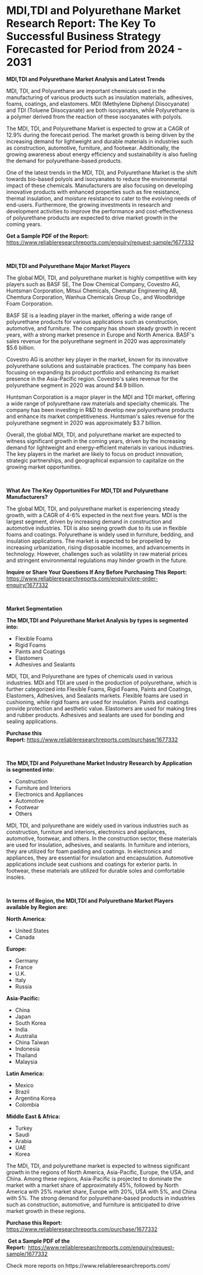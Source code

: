 <p><h1>MDI,TDI and Polyurethane Market Research Report: The Key To Successful Business Strategy Forecasted for Period from 2024 - 2031</h1></p><p><strong>MDI,TDI and Polyurethane Market Analysis and Latest Trends</strong></p>
<p><p>MDI, TDI, and Polyurethane are important chemicals used in the manufacturing of various products such as insulation materials, adhesives, foams, coatings, and elastomers. MDI (Methylene Diphenyl Diisocyanate) and TDI (Toluene Diisocyanate) are both isocyanates, while Polyurethane is a polymer derived from the reaction of these isocyanates with polyols.</p><p>The MDI, TDI, and Polyurethane Market is expected to grow at a CAGR of 12.9% during the forecast period. The market growth is being driven by the increasing demand for lightweight and durable materials in industries such as construction, automotive, furniture, and footwear. Additionally, the growing awareness about energy efficiency and sustainability is also fueling the demand for polyurethane-based products.</p><p>One of the latest trends in the MDI, TDI, and Polyurethane Market is the shift towards bio-based polyols and isocyanates to reduce the environmental impact of these chemicals. Manufacturers are also focusing on developing innovative products with enhanced properties such as fire resistance, thermal insulation, and moisture resistance to cater to the evolving needs of end-users. Furthermore, the growing investments in research and development activities to improve the performance and cost-effectiveness of polyurethane products are expected to drive market growth in the coming years.</p></p>
<p><strong>Get a Sample PDF of the Report:&nbsp;</strong> <a href="https://www.reliableresearchreports.com/enquiry/request-sample/1677332">https://www.reliableresearchreports.com/enquiry/request-sample/1677332</a></p>
<p>&nbsp;</p>
<p><strong>MDI,TDI and Polyurethane Major Market Players</strong></p>
<p><p>The global MDI, TDI, and polyurethane market is highly competitive with key players such as BASF SE, The Dow Chemical Company, Covestro AG, Huntsman Corporation, Mitsui Chemicals, Chematur Engineering AB, Chemtura Corporation, Wanhua Chemicals Group Co., and Woodbridge Foam Corporation.</p><p>BASF SE is a leading player in the market, offering a wide range of polyurethane products for various applications such as construction, automotive, and furniture. The company has shown steady growth in recent years, with a strong market presence in Europe and North America. BASF's sales revenue for the polyurethane segment in 2020 was approximately $5.6 billion.</p><p>Covestro AG is another key player in the market, known for its innovative polyurethane solutions and sustainable practices. The company has been focusing on expanding its product portfolio and enhancing its market presence in the Asia-Pacific region. Covestro's sales revenue for the polyurethane segment in 2020 was around $4.9 billion.</p><p>Huntsman Corporation is a major player in the MDI and TDI market, offering a wide range of polyurethane raw materials and specialty chemicals. The company has been investing in R&D to develop new polyurethane products and enhance its market competitiveness. Huntsman's sales revenue for the polyurethane segment in 2020 was approximately $3.7 billion.</p><p>Overall, the global MDI, TDI, and polyurethane market are expected to witness significant growth in the coming years, driven by the increasing demand for lightweight and energy-efficient materials in various industries. The key players in the market are likely to focus on product innovation, strategic partnerships, and geographical expansion to capitalize on the growing market opportunities.</p></p>
<p>&nbsp;</p>
<p><strong>What Are The Key Opportunities For MDI,TDI and Polyurethane Manufacturers?</strong></p>
<p><p>The global MDI, TDI, and polyurethane market is experiencing steady growth, with a CAGR of 4-6% expected in the next five years. MDI is the largest segment, driven by increasing demand in construction and automotive industries. TDI is also seeing growth due to its use in flexible foams and coatings. Polyurethane is widely used in furniture, bedding, and insulation applications. The market is expected to be propelled by increasing urbanization, rising disposable incomes, and advancements in technology. However, challenges such as volatility in raw material prices and stringent environmental regulations may hinder growth in the future.</p></p>
<p><strong>Inquire or Share Your Questions If Any Before Purchasing This Report:</strong> <a href="https://www.reliableresearchreports.com/enquiry/pre-order-enquiry/1677332">https://www.reliableresearchreports.com/enquiry/pre-order-enquiry/1677332</a></p>
<p>&nbsp;</p>
<p><strong>Market Segmentation</strong></p>
<p><strong>The MDI,TDI and Polyurethane Market Analysis by types is segmented into:</strong></p>
<p><ul><li>Flexible Foams</li><li>Rigid Foams</li><li>Paints and Coatings</li><li>Elastomers</li><li>Adhesives and Sealants</li></ul></p>
<p><p>MDI, TDI, and Polyurethane are types of chemicals used in various industries. MDI and TDI are used in the production of polyurethane, which is further categorized into Flexible Foams, Rigid Foams, Paints and Coatings, Elastomers, Adhesives, and Sealants markets. Flexible foams are used in cushioning, while rigid foams are used for insulation. Paints and coatings provide protection and aesthetic value. Elastomers are used for making tires and rubber products. Adhesives and sealants are used for bonding and sealing applications.</p></p>
<p><strong>Purchase this Report:&nbsp;</strong><a href="https://www.reliableresearchreports.com/purchase/1677332">https://www.reliableresearchreports.com/purchase/1677332</a></p>
<p>&nbsp;</p>
<p><strong>The MDI,TDI and Polyurethane Market Industry Research by Application is segmented into:</strong></p>
<p><ul><li>Construction</li><li>Furniture and Interiors</li><li>Electronics and Appliances</li><li>Automotive</li><li>Footwear</li><li>Others</li></ul></p>
<p><p>MDI, TDI, and polyurethane are widely used in various industries such as construction, furniture and interiors, electronics and appliances, automotive, footwear, and others. In the construction sector, these materials are used for insulation, adhesives, and sealants. In furniture and interiors, they are utilized for foam padding and coatings. In electronics and appliances, they are essential for insulation and encapsulation. Automotive applications include seat cushions and coatings for exterior parts. In footwear, these materials are utilized for durable soles and comfortable insoles.</p></p>
<p>&nbsp;</p>
<p><strong>In terms of Region, the MDI,TDI and Polyurethane Market Players available by Region are:</strong></p>
<p>
    <p> <strong> North America: </strong>
        <ul>
            <li>United States</li>
            <li>Canada</li>
        </ul>
        </p> 
    <p> <strong> Europe: </strong>
        <ul>
            <li>Germany</li>
            <li>France</li>
            <li>U.K.</li>
            <li>Italy</li>
            <li>Russia</li>
        </ul>
        </p> 
    <p> <strong> Asia-Pacific: </strong>
        <ul>
            <li>China</li>
            <li>Japan</li>
            <li>South Korea</li>
            <li>India</li>
            <li>Australia</li>
            <li>China Taiwan</li>
            <li>Indonesia</li>
            <li>Thailand</li>
            <li>Malaysia</li>
        </ul>
        </p> 
    <p> <strong> Latin America: </strong>
        <ul>
            <li>Mexico</li>
            <li>Brazil</li>
            <li>Argentina Korea</li>
            <li>Colombia</li>
        </ul>
        </p> 
    <p> <strong> Middle East & Africa: </strong>
        <ul>
            <li>Turkey</li>
            <li>Saudi</li>
            <li>Arabia</li>
            <li>UAE</li>
            <li>Korea</li>
        </ul>
    </p>
    </p>
<p><p>The MDI, TDI, and polyurethane market is expected to witness significant growth in the regions of North America, Asia-Pacific, Europe, the USA, and China. Among these regions, Asia-Pacific is projected to dominate the market with a market share of approximately 45%, followed by North America with 25% market share, Europe with 20%, USA with 5%, and China with 5%. The strong demand for polyurethane-based products in industries such as construction, automotive, and furniture is anticipated to drive market growth in these regions.</p></p>
<p><strong>Purchase this Report: </strong><a href="https://www.reliableresearchreports.com/purchase/1677332">https://www.reliableresearchreports.com/purchase/1677332</a></p>
<p>&nbsp;<strong>Get a Sample PDF of the Report:&nbsp;&nbsp;</strong><a href="https://www.reliableresearchreports.com/enquiry/request-sample/1677332">https://www.reliableresearchreports.com/enquiry/request-sample/1677332</a></p>
<p><strong></strong></p>
<p>Check more reports on https://www.reliableresearchreports.com/</p>